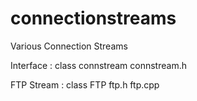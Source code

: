 connectionstreams
=================

Various Connection Streams

Interface : class connstream
  connstream.h

FTP Stream : class FTP 
  ftp.h
  ftp.cpp
